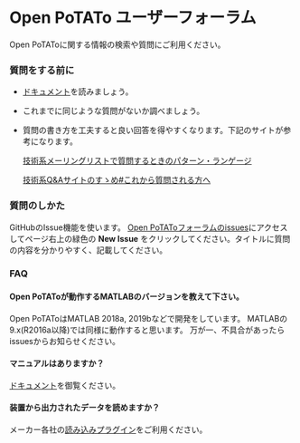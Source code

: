 # Open PoTATo ユーザーフォーラム

Open PoTAToに関する情報の検索や質問にご利用ください。

### 質問をする前に
- [ドキュメント](https://github.com/hkwgc/open-potato/blob/master/op/html/ja/index.md)を読みましょう。
- これまでに同じような質問がないか調べましょう。
- 質問の書き方を工夫すると良い回答を得やすくなります。下記のサイトが参考になります。

  [技術系メーリングリストで質問するときのパターン・ランゲージ](http://www.hyuki.com/writing/techask.html)

  [技術系Q&Aサイトのすゝめ#これから質問される方へ](https://qiita.com/yohhoy/items/9fc18aa2e349907ccb16#%E3%81%93%E3%82%8C%E3%81%8B%E3%82%89%E8%B3%AA%E5%95%8F%E3%81%95%E3%82%8C%E3%82%8B%E6%96%B9%E3%81%B8)

### 質問のしかた
GitHubのIssue機能を使います。
[Open PoTAToフォーラムのissues](https://github.com/hkwgc/open-potato-forum/issues)にアクセスしてページ右上の緑色の **New Issue** をクリックしてください。タイトルに質問の内容を分かりやすく、記載してください。

### FAQ
#### Open PoTAToが動作するMATLABのバージョンを教えて下さい。
Open PoTAToはMATLAB 2018a, 2019bなどで開発をしています。
MATLABの 9.x(R2016a以降)では同様に動作すると思います。
万が一、不具合があったらissuesからお知らせください。

#### マニュアルはありますか？
[ドキュメント](https://github.com/hkwgc/open-potato/blob/master/op/html/ja/index.md)を御覧ください。

#### 装置から出力されたデータを読めますか？
メーカー各社の[読み込みプラグイン](https://github.com/hkwgc/open-potato-add-on-lists/blob/master/list-add-on.md#%E8%AA%AD%E3%81%BF%E8%BE%BC%E3%81%BF%E3%83%97%E3%83%A9%E3%82%B0%E3%82%A4%E3%83%B3)をご利用ください。




